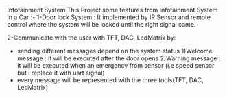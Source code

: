 Infotainment System 
This Project some features from Infotainment System in a Car :-
1-Door lock System :
It implemented by IR Sensor and remote control where the system will be locked until the right signal came.

2-Communicate with the user with TFT, DAC, LedMatrix by:
* sending different messages depend on the system status
  1)Welcome message : it will be executed after the door opens
  2)Warning message : it will be executed when an emergency from sensor (i.e speed sensor but i replace it with uart signal)
* every message will be represented with the three tools(TFT, DAC, LedMatrix)  
                  
